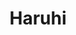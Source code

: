 ---
title: Haruhi
crosslinks:
- Pixiv
- anime
- raerth
- AngelBeats
- Animewallpaper
- Animesuggest
- gijoe
- sailormoon
- xkcd
- anime_irl
- pepe
- Serendipity
- place
- energygap
- Music
---